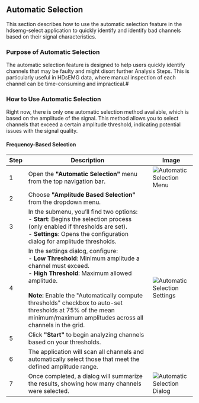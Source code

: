 ## Automatic Selection

This section describes how to use the automatic selection feature in the hdsemg-select application to quickly identify and identify bad channels based on their signal characteristics.

### Purpose of Automatic Selection

The automatic selection feature is designed to help users quickly identify channels that may be faulty and might disort further Analysis Steps. This is particularly useful in HDsEMG data, where manual inspection of each channel can be time-consuming and impractical.#

### How to Use Automatic Selection

Right now, there is only one automatic selection method available, which is based on the amplitude of the signal. This method allows you to select channels that exceed a certain amplitude threshold, indicating potential issues with the signal quality.

#### Frequency-Based Selection

| Step | Description                                                                                                                                                                                                                                                                                                                                 | Image                                                                                    |
|------|---------------------------------------------------------------------------------------------------------------------------------------------------------------------------------------------------------------------------------------------------------------------------------------------------------------------------------------------|------------------------------------------------------------------------------------------|
| 1    | Open the **"Automatic Selection"** menu from the top navigation bar.                                                                                                                                                                                                                                                                        | ![Automatic Selection Menu](../img/automatic_selection/automatic_selec_menu.png)         |
| 2    | Choose **"Amplitude Based Selection"** from the dropdown menu.                                                                                                                                                                                                                                                                              |                                                                                          |
| 3    | In the submenu, you’ll find two options: <br> - **Start**: Begins the selection process (only enabled if thresholds are set). <br> - **Settings**: Opens the configuration dialog for amplitude thresholds.                                                                                                                                 |                                                                                          |
| 4    | In the settings dialog, configure: <br> - **Low Threshold**: Minimum amplitude a channel must exceed. <br> - **High Threshold**: Maximum allowed amplitude. <br><br> **Note:** Enable the "Automatically compute thresholds" checkbox to auto-set thresholds at 75% of the mean minimum/maximum amplitudes across all channels in the grid. | ![Automatic Selection Settings](../img/automatic_selection/fq_settings.png)              |
| 5    | Click **"Start"** to begin analyzing channels based on your thresholds.                                                                                                                                                                                                                                                                     |                                                                                          |
| 6    | The application will scan all channels and automatically select those that meet the defined amplitude range.                                                                                                                                                                                                                                |                                                                                          |
| 7    | Once completed, a dialog will summarize the results, showing how many channels were selected.                                                                                                                                                                                                                                               | ![Automatic Selection Dialog](../img/automatic_selection/automatic_selection_dialog.png) |
